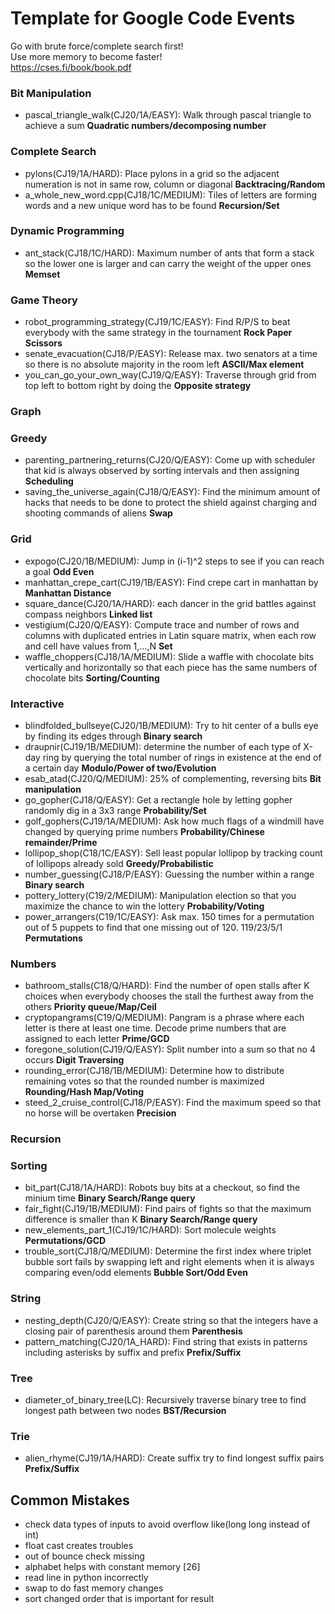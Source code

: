 # Template for Google Code Events

Go with brute force/complete search first!  
Use more memory to become faster!  
https://cses.fi/book/book.pdf


### Bit Manipulation

- pascal_triangle_walk(CJ20/1A/EASY): Walk through pascal triangle to achieve a sum  **Quadratic numbers/decomposing number**

### Complete Search
- pylons(CJ19/1A/HARD): Place pylons in a grid so the adjacent numeration is not in same row, column or diagonal **Backtracing/Random**  
- a_whole_new_word.cpp(CJ18/1C/MEDIUM): Tiles of letters are forming words and a new unique word has to be found **Recursion/Set**

### Dynamic Programming
- ant_stack(CJ18/1C/HARD): Maximum number of ants that form a stack so the lower one is larger and can carry the weight of the upper ones **Memset**  

### Game Theory
- robot_programming_strategy(CJ19/1C/EASY): Find R/P/S to beat everybody with the same strategy in the tournament **Rock Paper Scissors**  
- senate_evacuation(CJ18/P/EASY): Release max. two senators at a time so there is no absolute majority in the room left  **ASCII/Max element**  
- you_can_go_your_own_way(CJ19/Q/EASY): Traverse through grid from top left to bottom right by doing the **Opposite strategy**

### Graph


### Greedy

- parenting_partnering_returns(CJ20/Q/EASY): Come up with scheduler that kid is always observed by sorting intervals and then assigning **Scheduling**
- saving_the_universe_again(CJ18/Q/EASY): Find the minimum amount of hacks that needs to be done to protect the shield against charging and shooting commands of aliens **Swap**

### Grid
- expogo(CJ20/1B/MEDIUM): Jump in (i-1)^2 steps to see if you can reach a goal **Odd Even**  
- manhattan_crepe_cart(CJ19/1B/EASY): Find crepe cart in manhattan by **Manhattan Distance**
- square_dance(CJ20/1A/HARD): each dancer in the grid battles against compass neighbors **Linked list**  
- vestigium(CJ20/Q/EASY): Compute trace and number of rows and columns with duplicated entries in Latin square matrix, when each row and cell have values from 1,...,N **Set**
- waffle_choppers(CJ18/1A/MEDIUM): Slide a waffle with chocolate bits vertically and horizontally so that each piece has the same numbers of chocolate bits **Sorting/Counting**

### Interactive

- blindfolded_bullseye(CJ20/1B/MEDIUM): Try to hit center of a bulls eye by finding its edges through **Binary search**
- draupnir(CJ19/1B/MEDIUM): determine the number of each type of X-day ring by querying the total number of rings in existence at the end of a certain day **Modulo/Power of two/Evolution**
- esab_atad(CJ20/Q/MEDIUM): 25% of complementing, reversing bits **Bit manipulation**
- go_gopher(CJ18/Q/EASY): Get a rectangle hole by letting gopher randomly dig in a 3x3 range **Probability/Set**
- golf_gophers(CJ19/1A/MEDIUM): Ask how much flags of a windmill have changed by querying prime numbers **Probability/Chinese remainder/Prime**  
- lollipop_shop(C18/1C/EASY): Sell least popular lollipop by tracking count of lollipops already sold **Greedy/Probabilistic**
- number_guessing(CJ18/P/EASY): Guessing the number within a range **Binary search**
- pottery_lottery(C19/2/MEDIUM): Manipulation election so that you maximize the chance to win the lottery **Probability/Voting**
- power_arrangers(C19/1C/EASY): Ask max. 150 times for a permutation out of 5 puppets to find that one missing out of 120. 119/23/5/1 **Permutations**

### Numbers
- bathroom_stalls(C18/Q/HARD): Find the number of open stalls after K choices when everybody chooses the stall the furthest away from the others **Priority queue/Map/Ceil**
- cryptopangrams(C19/Q/MEDIUM): Pangram is a phrase where each letter is there at least one time. Decode prime numbers that are assigned to each letter **Prime/GCD**
- foregone_solution(CJ19/Q/EASY): Split number into a sum so that no 4 occurs **Digit Traversing**
- rounding_error(CJ18/1B/MEDIUM): Determine how to distribute remaining votes so that the rounded number is maximized  **Rounding/Hash Map/Voting**
- steed_2_cruise_control(CJ18/P/EASY): Find the maximum speed so that no horse will be overtaken **Precision**

### Recursion


### Sorting
- bit_part(CJ18/1A/HARD): Robots buy bits at a checkout, so find the minium time **Binary Search/Range query**
- fair_fight(CJ19/1B/MEDIUM): Find pairs of fights so that the maximum difference is smaller than K **Binary Search/Range query** 
- new_elements_part_1(CJ19/1C/HARD): Sort molecule weights **Permutations/GCD**
- trouble_sort(CJ18/Q/MEDIUM): Determine the first index where triplet bubble sort fails by swapping left and right elements when it is always comparing even/odd elements **Bubble Sort/Odd Even**  

### String

- nesting_depth(CJ20/Q/EASY): Create string so that the integers have a closing pair of parenthesis around them **Parenthesis**
- pattern_matching(CJ20/1A_HARD): Find string that exists in patterns including asterisks by suffix and prefix **Prefix/Suffix**

### Tree 
- diameter_of_binary_tree(LC): Recursively traverse binary tree to find longest path between two nodes **BST/Recursion**

### Trie
- alien_rhyme(CJ19/1A/HARD): Create suffix try to find longest suffix pairs **Prefix/Suffix**



## Common Mistakes

- check data types of inputs to avoid overflow like(long long instead of int)  
- float cast creates troubles  
- out of bounce check missing  
- alphabet helps with constant memory [26]  
- read line in python incorrectly
- swap to do fast memory changes  
- sort changed order that is important for result  

